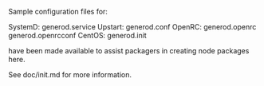 Sample configuration files for:

SystemD: generod.service
Upstart: generod.conf
OpenRC:  generod.openrc
         generod.openrcconf
CentOS:  generod.init

have been made available to assist packagers in creating node packages here.

See doc/init.md for more information.
